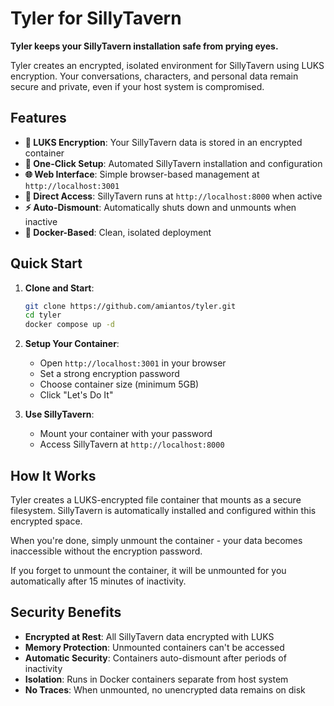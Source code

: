 # Tyler for SillyTavern

**Tyler keeps your SillyTavern installation safe from prying eyes.**

Tyler creates an encrypted, isolated environment for SillyTavern using LUKS encryption. Your conversations, characters, and personal data remain secure and private, even if your host system is compromised.

## Features

- **🔐 LUKS Encryption**: Your SillyTavern data is stored in an encrypted container
- **🚀 One-Click Setup**: Automated SillyTavern installation and configuration
- **🌐 Web Interface**: Simple browser-based management at `http://localhost:3001`
- **🔗 Direct Access**: SillyTavern runs at `http://localhost:8000` when active
- **⚡ Auto-Dismount**: Automatically shuts down and unmounts when inactive
- **🐳 Docker-Based**: Clean, isolated deployment

## Quick Start

1. **Clone and Start**:
   ```bash
   git clone https://github.com/amiantos/tyler.git
   cd tyler
   docker compose up -d
   ```

2. **Setup Your Container**:
   - Open `http://localhost:3001` in your browser
   - Set a strong encryption password
   - Choose container size (minimum 5GB)
   - Click "Let's Do It"

3. **Use SillyTavern**:
   - Mount your container with your password
   - Access SillyTavern at `http://localhost:8000`

## How It Works

Tyler creates a LUKS-encrypted file container that mounts as a secure filesystem. SillyTavern is automatically installed and configured within this encrypted space.

When you're done, simply unmount the container - your data becomes inaccessible without the encryption password.

If you forget to unmount the container, it will be unmounted for you automatically after 15 minutes of inactivity.

## Security Benefits

- **Encrypted at Rest**: All SillyTavern data encrypted with LUKS
- **Memory Protection**: Unmounted containers can't be accessed
- **Automatic Security**: Containers auto-dismount after periods of inactivity
- **Isolation**: Runs in Docker containers separate from host system
- **No Traces**: When unmounted, no unencrypted data remains on disk
